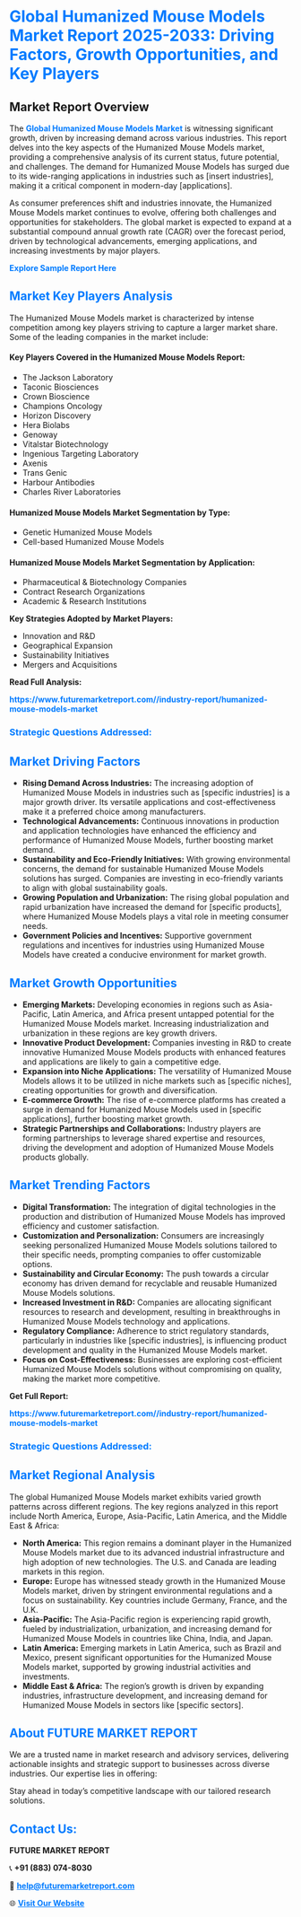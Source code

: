 <h1 style="color: #007BFF;">Global Humanized Mouse Models Market Report 2025-2033: Driving Factors, Growth Opportunities, and Key Players</h1>

<section id="overview">
<h2>Market Report Overview</h2>
<p>The <a href="https://www.futuremarketreport.com//industry-report/humanized-mouse-models-market" style="color: #007BFF; text-decoration: none;"><strong>Global Humanized Mouse Models Market</strong></a> is witnessing significant growth, driven by increasing demand across various industries. This report delves into the key aspects of the Humanized Mouse Models market, providing a comprehensive analysis of its current status, future potential, and challenges. The demand for Humanized Mouse Models has surged due to its wide-ranging applications in industries such as [insert industries], making it a critical component in modern-day [applications].</p>
<p>As consumer preferences shift and industries innovate, the Humanized Mouse Models market continues to evolve, offering both challenges and opportunities for stakeholders. The global market is expected to expand at a substantial compound annual growth rate (CAGR) over the forecast period, driven by technological advancements, emerging applications, and increasing investments by major players.</p>
</section>

<section id="overview">
<p><a href="https://www.futuremarketreport.com//request-sample/reportId=57900" style="color: #007BFF; text-decoration: none;"><strong>Explore Sample Report Here</strong></a></p>
</section>

<section id="key-players">
<h2 style="color: #007BFF;">Market Key Players Analysis</h2>
<p>The Humanized Mouse Models market is characterized by intense competition among key players striving to capture a larger market share. Some of the leading companies in the market include:</p>
<h4>Key Players Covered in the Humanized Mouse Models Report:</h4>
<ul><li>The Jackson Laboratory</li><li>Taconic Biosciences</li><li>Crown Bioscience</li><li>Champions Oncology</li><li>Horizon Discovery</li><li>Hera Biolabs</li><li>Genoway</li><li>Vitalstar Biotechnology</li><li>Ingenious Targeting Laboratory</li><li>Axenis</li><li>Trans Genic</li><li>Harbour Antibodies</li><li>Charles River Laboratories</li></ul>
<h4>Humanized Mouse Models Market Segmentation by Type:</h4>
<ul><li>Genetic Humanized Mouse Models</li><li>Cell-based Humanized Mouse Models</li></ul>

<h4>Humanized Mouse Models Market Segmentation by Application:</h4>
<ul><li>Pharmaceutical &amp; Biotechnology Companies</li><li>Contract Research Organizations</li><li>Academic &amp; Research Institutions</li></ul>
<p><strong>Key Strategies Adopted by Market Players:</strong></p>
<ul>
<li>Innovation and R&D</li>
<li>Geographical Expansion</li>
<li>Sustainability Initiatives</li>
<li>Mergers and Acquisitions</li>
</ul>
</section>

<section>
<p><strong>Read Full Analysis: </strong></p><a href="https://www.futuremarketreport.com//industry-report/humanized-mouse-models-market" style="color: #007BFF; text-decoration: none;"><strong>https://www.futuremarketreport.com//industry-report/humanized-mouse-models-market</strong></a>
<h3 style="color: #007BFF;">Strategic Questions Addressed:</h3>
</section>

<section id="driving-factors">
<h2 style="color: #007BFF;">Market Driving Factors</h2>
<ul>
<li><strong>Rising Demand Across Industries:</strong> The increasing adoption of Humanized Mouse Models in industries such as [specific industries] is a major growth driver. Its versatile applications and cost-effectiveness make it a preferred choice among manufacturers.</li>
<li><strong>Technological Advancements:</strong> Continuous innovations in production and application technologies have enhanced the efficiency and performance of Humanized Mouse Models, further boosting market demand.</li>
<li><strong>Sustainability and Eco-Friendly Initiatives:</strong> With growing environmental concerns, the demand for sustainable Humanized Mouse Models solutions has surged. Companies are investing in eco-friendly variants to align with global sustainability goals.</li>
<li><strong>Growing Population and Urbanization:</strong> The rising global population and rapid urbanization have increased the demand for [specific products], where Humanized Mouse Models plays a vital role in meeting consumer needs.</li>
<li><strong>Government Policies and Incentives:</strong> Supportive government regulations and incentives for industries using Humanized Mouse Models have created a conducive environment for market growth.</li>
</ul>
</section>

<section id="growth-opportunities">
<h2 style="color: #007BFF;">Market Growth Opportunities</h2>
<ul>
<li><strong>Emerging Markets:</strong> Developing economies in regions such as Asia-Pacific, Latin America, and Africa present untapped potential for the Humanized Mouse Models market. Increasing industrialization and urbanization in these regions are key growth drivers.</li>
<li><strong>Innovative Product Development:</strong> Companies investing in R&D to create innovative Humanized Mouse Models products with enhanced features and applications are likely to gain a competitive edge.</li>
<li><strong>Expansion into Niche Applications:</strong> The versatility of Humanized Mouse Models allows it to be utilized in niche markets such as [specific niches], creating opportunities for growth and diversification.</li>
<li><strong>E-commerce Growth:</strong> The rise of e-commerce platforms has created a surge in demand for Humanized Mouse Models used in [specific applications], further boosting market growth.</li>
<li><strong>Strategic Partnerships and Collaborations:</strong> Industry players are forming partnerships to leverage shared expertise and resources, driving the development and adoption of Humanized Mouse Models products globally.</li>
</ul>
</section>

<section id="trending-factors">
<h2 style="color: #007BFF;">Market Trending Factors</h2>
<ul>
<li><strong>Digital Transformation:</strong> The integration of digital technologies in the production and distribution of Humanized Mouse Models has improved efficiency and customer satisfaction.</li>
<li><strong>Customization and Personalization:</strong> Consumers are increasingly seeking personalized Humanized Mouse Models solutions tailored to their specific needs, prompting companies to offer customizable options.</li>
<li><strong>Sustainability and Circular Economy:</strong> The push towards a circular economy has driven demand for recyclable and reusable Humanized Mouse Models solutions.</li>
<li><strong>Increased Investment in R&D:</strong> Companies are allocating significant resources to research and development, resulting in breakthroughs in Humanized Mouse Models technology and applications.</li>
<li><strong>Regulatory Compliance:</strong> Adherence to strict regulatory standards, particularly in industries like [specific industries], is influencing product development and quality in the Humanized Mouse Models market.</li>
<li><strong>Focus on Cost-Effectiveness:</strong> Businesses are exploring cost-efficient Humanized Mouse Models solutions without compromising on quality, making the market more competitive.</li>
</ul>
</section>

<section>
<p><strong>Get Full Report: </strong></p><a href="https://www.futuremarketreport.com//industry-report/humanized-mouse-models-market" style="color: #007BFF; text-decoration: none;"><strong>https://www.futuremarketreport.com//industry-report/humanized-mouse-models-market</strong></a>
<h3 style="color: #007BFF;">Strategic Questions Addressed:</h3>
</section>


<section id="regional-analysis">
<h2 style="color: #007BFF;">Market Regional Analysis</h2>
<p>The global Humanized Mouse Models market exhibits varied growth patterns across different regions. The key regions analyzed in this report include North America, Europe, Asia-Pacific, Latin America, and the Middle East & Africa:</p>
<ul>
<li><strong>North America:</strong> This region remains a dominant player in the Humanized Mouse Models market due to its advanced industrial infrastructure and high adoption of new technologies. The U.S. and Canada are leading markets in this region.</li>
<li><strong>Europe:</strong> Europe has witnessed steady growth in the Humanized Mouse Models market, driven by stringent environmental regulations and a focus on sustainability. Key countries include Germany, France, and the U.K.</li>
<li><strong>Asia-Pacific:</strong> The Asia-Pacific region is experiencing rapid growth, fueled by industrialization, urbanization, and increasing demand for Humanized Mouse Models in countries like China, India, and Japan.</li>
<li><strong>Latin America:</strong> Emerging markets in Latin America, such as Brazil and Mexico, present significant opportunities for the Humanized Mouse Models market, supported by growing industrial activities and investments.</li>
<li><strong>Middle East & Africa:</strong> The region’s growth is driven by expanding industries, infrastructure development, and increasing demand for Humanized Mouse Models in sectors like [specific sectors].</li>
</ul>
</section>

<footer>
<h2 style="color: #007BFF;">About FUTURE MARKET REPORT</h2>
<p>We are a trusted name in market research and advisory services, delivering actionable insights and strategic support to businesses across diverse industries. Our expertise lies in offering:</p>

<p>Stay ahead in today’s competitive landscape with our tailored research solutions.</p>

<h2 style="color: #007BFF;">Contact Us:</h2>
<p><strong>FUTURE MARKET REPORT</strong></p>
<p>📞 <strong>+91 (883) 074-8030</strong></p>
<p>📧 <strong><a href="mailto:help@futuremarketreport.com" style="color: #007BFF;">help@futuremarketreport.com</a></strong></p>
<p>🌐 <strong><a href="https://www.futuremarketreport.com/" style="color: #007BFF;">Visit Our Website</a></strong></p>
</footer>